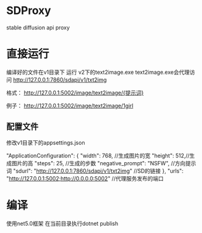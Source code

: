 # SDProxy
stable diffusion api proxy

# 直接运行
编译好的文件在v1目录下
运行 v2下的text2image.exe
text2image.exe会代理访问 http://127.0.0.1:7860/sdapi/v1/txt2img

格式：
http://127.0.0.1:5002/image/text2image/{提示词}

例子：
http://127.0.0.1:5002/image/text2image/1girl

## 配置文件
修改v1目录下的appsettings.json

"ApplicationConfiguration": {
	"width": 768, //生成图片的宽
	"height": 512,//生成图片的高
	"steps": 25, //生成的步数
	"negative_prompt": "NSFW", //方向提示词
	"sdurl": "http://127.0.0.1:7860/sdapi/v1/txt2img" //SD的链接
},
"urls": "http://127.0.0.1:5002;http://0.0.0.0:5002" //代理服务发布的端口

# 编译
使用net5.0框架 在当前目录执行dotnet publish